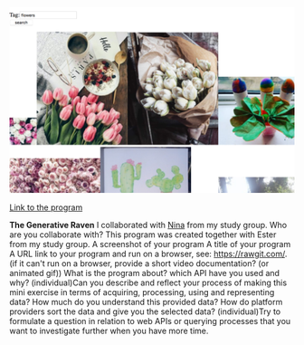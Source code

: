 
![alt text](search.png)

[Link to the program](https://rawgit.com/CamillaMondrup/mini_ex/master/mini_ex8/index.html)


**The Generative Raven**
I collaborated with [Nina](https://github.com/nborgbjerg) from my study group.
    Who are you collaborate with?
    This program was created together with Ester from my study group.
    A screenshot of your program
    A title of your program
    A URL link to your program and run on a browser, see: https://rawgit.com/. (if it can't run on a browser, provide a short video documentation? (or animated gif))
    What is the program about? which API have you used and why?
    (individual)Can you describe and reflect your process of making this mini exercise in terms of acquiring, processing, using and representing data? How much do you understand this provided data? How do platform providers sort the data and give you the selected data?
    (individual)Try to formulate a question in relation to web APIs or querying processes that you want to investigate further when you have more time.
